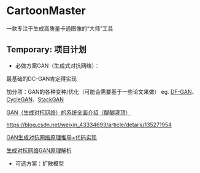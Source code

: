 # CartoonMaster
一款专注于生成高质量卡通图像的“大师”工具

## Temporary: 项目计划

- 必做方案GAN（生成式对抗网络）：

最基础的DC-GAN肯定得实现

加分项：GAN的各种变种/优化（可能会需要基于一些论文来做）
eg. [DF-GAN](https://github.com/tobran/DF-GAN)、[CycleGAN](https://github.com/junyanz/CycleGAN)、[StackGAN](https://github.com/hanzhanggit/StackGAN/tree/master)

[GAN（生成对抗网络）的系统全面介绍（醍醐灌顶）](https://blog.csdn.net/m0_61878383/article/details/122462196)

https://blog.csdn.net/weixin_43334693/article/details/135271954

[GAN生成对抗网络原理推导+代码实现](https://blog.csdn.net/sdksdf/article/details/135068553?app_version=6.3.1&code=app_1562916241&csdn_share_tail=%7B%22type%22%3A%22blog%22%2C%22rType%22%3A%22article%22%2C%22rId%22%3A%22135068553%22%2C%22source%22%3A%22sdksdf%22%7D&uLinkId=usr1mkqgl919blen&utm_source=app)

[生成对抗网络GAN原理解析](https://www.bilibili.com/video/BV1nA4m1N74j/?vd_source=cc7c95ecf39d641dd549950fb1aa6069)


- 可选方案：扩散模型

